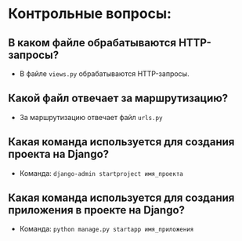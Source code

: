 # Контрольные вопросы:
## В каком файле обрабатываются HTTP-запросы?
* В файле `views.py` обрабатываются HTTP-запросы.

## Какой файл отвечает за маршрутизацию?
* За маршрутизацию отвечает файл `urls.py`

## Какая команда используется для создания проекта на Django?
* Команда: `django-admin startproject имя_проекта`

## Какая команда используется для создания приложения в проекте на Django?
* Команда: `python manage.py startapp имя_приложения`
